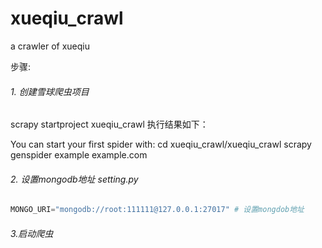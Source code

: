 # xueqiu_crawl
a crawler of xueqiu 


步骤:
###### 1. 创建雪球爬虫项目
scrapy startproject xueqiu_crawl 
执行结果如下：

You can start your first spider with:
    cd xueqiu_crawl/xueqiu_crawl 
    scrapy genspider example example.com
    
###### 2. 设置mongodb地址 setting.py
``` python 
MONGO_URI="mongodb://root:111111@127.0.0.1:27017" # 设置mongdob地址
```

###### 3.启动爬虫
